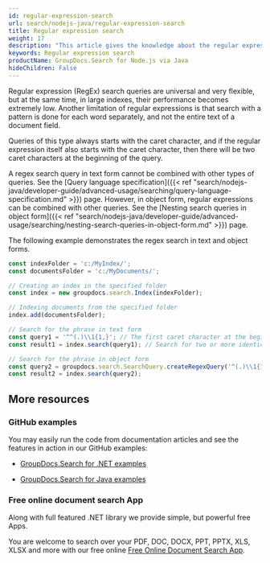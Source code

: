 ```yaml
---
id: regular-expression-search
url: search/nodejs-java/regular-expression-search
title: Regular expression search
weight: 17
description: "This article gives the knowledge about the regular expression (RegEx) search queries which are universal and very flexible, but at the same time, in large indexes, their performance becomes extremely low using Java search API."
keywords: Regular expression search
productName: GroupDocs.Search for Node.js via Java
hideChildren: False
---
```

Regular expression (RegEx) search queries are universal and very flexible, but at the same time, in large indexes, their performance becomes extremely low. Another limitation of regular expressions is that search with a pattern is done for each word separately, and not the entire text of a document field.

Queries of this type always starts with the caret character, and if the regular expression itself also starts with the caret character, then there will be two caret characters at the beginning of the query.

A regex search query in text form cannot be combined with other types of queries. See the [Query language specification]({{< ref "search/nodejs-java/developer-guide/advanced-usage/searching/query-language-specification.md" >}}) page. However, in object form, regular expressions can be combined with other queries. See the [Nesting search queries in object form]({{< ref "search/nodejs-java/developer-guide/advanced-usage/searching/nesting-search-queries-in-object-form.md" >}}) page.

The following example demonstrates the regex search in text and object forms.

```javascript
const indexFolder = 'c:/MyIndex/';
const documentsFolder = 'c:/MyDocuments/';

// Creating an index in the specified folder
const index = new groupdocs.search.Index(indexFolder);

// Indexing documents from the specified folder
index.add(documentsFolder);

// Search for the phrase in text form
const query1 = '^^(.)\\1{1,}'; // The first caret character at the beginning indicates that this is a regular expression search query
const result1 = index.search(query1); // Search for two or more identical characters at the beginning of a word

// Search for the phrase in object form
const query2 = groupdocs.search.SearchQuery.createRegexQuery('^(.)\\1{1,}'); // Search for two or more identical characters at the beginning of a word
const result2 = index.search(query2);
```

## More resources

### GitHub examples

You may easily run the code from documentation articles and see the features in action in our GitHub examples:

*   [GroupDocs.Search for .NET examples](https://github.com/groupdocs-search/GroupDocs.Search-for-.NET)
    
*   [GroupDocs.Search for Java examples](https://github.com/groupdocs-search/GroupDocs.Search-for-Java)
    

### Free online document search App

Along with full featured .NET library we provide simple, but powerful free Apps.

You are welcome to search over your PDF, DOC, DOCX, PPT, PPTX, XLS, XLSX and more with our free online [Free Online Document Search App](https://products.groupdocs.app/search).

